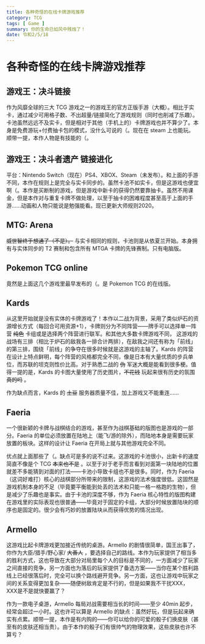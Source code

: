 ```yaml
---
title: 各种奇怪的在线卡牌游戏推荐
category: TCG
tags: [ Game ]
summary: 你的生命已如风中残烛了！
date: 令和2/5/18
---
```

# 各种奇怪的在线卡牌游戏推荐

## 游戏王：决斗链接
作为风靡全球的三大 TCG 游戏之一的游戏王的官方正版手游（大概）。相比于实卡，通过减少可用格子数、不出超量/链接简化了游戏规则（同时也削减了乐趣）。卡池虽然远远不及实卡，但是相对于其他（手机上的）卡牌游戏也并不算少了。本身是免费游玩+付费抽卡包的模式，没什么可说的（。现在在 steam 上也能玩。顺带一提，本作人物是有技能的（。

## 游戏王：决斗者遗产 链接进化
平台：Nintendo Switch（现在）PS4、XBOX、Steam（未发布）。和上面的手游不同，本作在规则上是完全与实卡同步的。虽然卡池不如实卡，但是这游戏也便宜啊（。本作是买断制的游戏，但是游戏中新卡的获得仍然要靠抽卡。虽然不用课金，但是本作对与重复卡牌不做处理，以至于抽卡的困难程度甚至高于上面的手游……动画和人物只能说是勉强能看。现已更新大师规则2020。

## MTG: Arena
~~威世智终于想通了（不是）。~~ 与实卡相同的规则，卡池则是从依夏兰开始。本身拥有与实体同步的 T2 赛制和包含所有 MTGA 卡牌的先锋赛制。只有电脑版。

## Pokemon TCG online
竟然是上面这几个游戏里最早发布的（。是 Pokemon TCG 的在线版。

## Kards
从这里开始就是没有实体的卡牌游戏了！本作以二战为背景，采用了类似炉石的资源增长方式（每回合可用资源+1），卡牌则分为不同阵营——牌手可以选择单一阵营 ~~纯色~~ 卡组或是选择两个阵营进行联军。和其他大多数卡牌游戏不同， 这游戏的战场有三排（相比于炉石的敌我各一排合计两排），在敌我之间还有称为「前线」的第三排，围绕「前线」的争夺在很多时候就是这游戏的主轴了。Kards 的阵营在设计上特点鲜明，每个阵营的风格都完全不同，像是日本有大量优质的步兵单位，而苏联的坦克则性价比高。对于熟悉二战的 ~~伪~~ 军迷大概是能看到很多梗。值得一提的是，Kards 的卡图大量使用了历史图片，~~不花钱~~ 玩起来很有历史的氛围 ~~真的吗~~ 。

作为缺点而言，Kards 的 ~~土豆~~ 服务器质量不佳，加上游戏又不能重连……

## Faeria
一个很新颖的卡牌与战棋结合的游戏，甚至作为战棋基础的版图也是游戏的一部分。Faeria 的单位必须放置在陆地上（能飞/游的除外），而陆地本身是需要玩家放置的板块。这样的设计让 Faeria 在开局上就与其他游戏完全不同。

优点就上面那些了（。缺点可是多的说不过来。这游戏的卡池很小，出新卡的速度简直不像是个 TCG ~~本来也不是~~ 。以至于对于老手而言看到对面第一块陆地的位置就差不多能猜到对面的打法——卡池小导致卡组也不是很多。同时，作为 Faeria（这词好难打）核心的战棋部分所带来的限制，这游戏的法术强度很低。这固然是游戏机制本身的不足（毕竟要平衡能到处丢的法术和只能一格一格跑的生物），但是减少了乐趣也是事实。由于卡池的深度不够，作为 Faeria 核心特性的版图构建在游戏里的实际表现也很普通——毕竟对于固定的卡组，大部分时候放置陆块的顺序也是固定的。很少会有巧妙的放置陆块从而获得优势的情况出现。

## Armello
这游戏比起卡牌游戏更加接近传统的桌游。Armello 的剧情很简单，国王出事了，你作为大臣/猎手/野心家/ ~~大善人~~ ，要选择自己的路线。本作为玩家提供了相当多的胜利方式，这也导致在大部分对局里每个人的目标是不同的，一方面减少了玩家之间直接的竞争，另一方面也为落后的玩家提供了备选方案——当你在某个胜利路线上已经很落后时，完全可以换个路线避开竞争。另一方面，这也让游戏中玩家之间的关系变得更加复杂——随便树敌肯定是不行的，但是如果我不干扰XXX，XXX是不是就快要赢了？

作为一款电子桌游，Armello 每局对战需要相当长的时间——至少 40min 起步，经常会超过一小时。这也许可以算是 Armello 的缺点：虽然好玩，但是玩起来确实有点累。顺带一提，本作是有内购的——你可以给你的可爱的骰子们换皮肤（甚至有的皮肤还相当贵）。由于本作的骰子们有很帅气的物理效果，这些皮肤也许不算亏？
